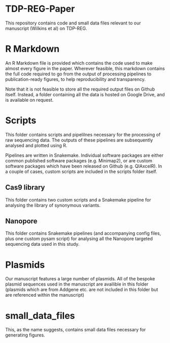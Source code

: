 # TDP-REG-Paper

This repository contains code and small data files relevant to our manuscript (Wilkins et al) on TDP-REG.

# R Markdown

An R Markdown file is provided which contains the code used to make almost every figure in the paper. Wherever feasible, this markdown contains the full code required to go from the output of processing pipelines to publication-ready figures, to help reproducibility and transparency.

Note that it is not feasible to store all the required output files on Github itself. Instead, a folder containing all the data is hosted on Google Drive, and is available on request.

# Scripts

This folder contains scripts and pipelilnes necessary for the processing of raw sequencing data. The outputs of these pipelines are subsequently analysed and plotted using R.

Pipelines are written in Snakemake. Individual software packages are either common published software packages (e.g. Minimap2), or are custom software packages which have been released on Github (e.g. QIAxcelR). In a couple of cases, custom scripts are included in the scripts folder itself.

## Cas9 library

This folder contains two custom scripts and a Snakemake pipeline for analysing the library of synonymous variants.

## Nanopore

This folder contains Snakemake pipelines (and accompanying config files, plus one custom pysam script) for analysing all the Nanopore targeted sequencing data used in this study.

# Plasmids

Our manuscript features a large number of plasmids. All of the bespoke plasmid sequences used in the manuscript are availible in this folder (plasmids which are from Addgene etc. are not included in this folder but are referenced within the manuscript)

# small_data_files

This, as the name suggests, contains small data files necessary for generating figures.


